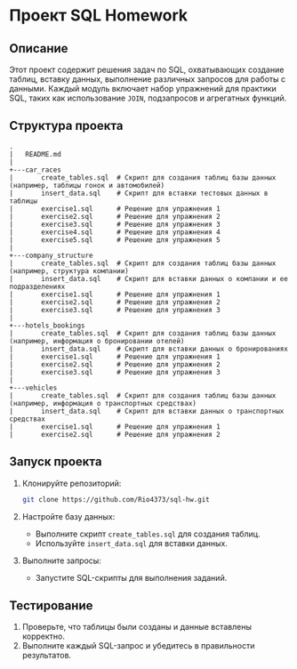 # Проект SQL Homework

## Описание
Этот проект содержит решения задач по SQL, охватывающих создание таблиц, вставку данных, выполнение различных запросов для работы с данными. Каждый модуль включает набор упражнений для практики SQL, таких как использование `JOIN`, подзапросов и агрегатных функций.

## Структура проекта
```
.
|   README.md
|
+---car_races
|       create_tables.sql  # Скрипт для создания таблиц базы данных (например, таблицы гонок и автомобилей)
|       insert_data.sql    # Скрипт для вставки тестовых данных в таблицы
|       exercise1.sql      # Решение для упражнения 1
|       exercise2.sql      # Решение для упражнения 2
|       exercise3.sql      # Решение для упражнения 3
|       exercise4.sql      # Решение для упражнения 4
|       exercise5.sql      # Решение для упражнения 5
|
+---company_structure
|       create_tables.sql  # Скрипт для создания таблиц базы данных (например, структура компании)
|       insert_data.sql    # Скрипт для вставки данных о компании и ее подразделениях
|       exercise1.sql      # Решение для упражнения 1
|       exercise2.sql      # Решение для упражнения 2
|       exercise3.sql      # Решение для упражнения 3
|
+---hotels_bookings
|       create_tables.sql  # Скрипт для создания таблиц базы данных (например, информация о бронировании отелей)
|       insert_data.sql    # Скрипт для вставки данных о бронированиях
|       exercise1.sql      # Решение для упражнения 1
|       exercise2.sql      # Решение для упражнения 2
|       exercise3.sql      # Решение для упражнения 3
|
+---vehicles
|       create_tables.sql  # Скрипт для создания таблиц базы данных (например, информация о транспортных средствах)
|       insert_data.sql    # Скрипт для вставки данных о транспортных средствах
|       exercise1.sql      # Решение для упражнения 1
|       exercise2.sql      # Решение для упражнения 2
```

## Запуск проекта
1. Клонируйте репозиторий:
    ```bash
    git clone https://github.com/Rio4373/sql-hw.git
    ```

2. Настройте базу данных:
    - Выполните скрипт `create_tables.sql` для создания таблиц.
    - Используйте `insert_data.sql` для вставки данных.

3. Выполните запросы:
    - Запустите SQL-скрипты для выполнения заданий.

## Тестирование
1. Проверьте, что таблицы были созданы и данные вставлены корректно.
2. Выполните каждый SQL-запрос и убедитесь в правильности результатов.
